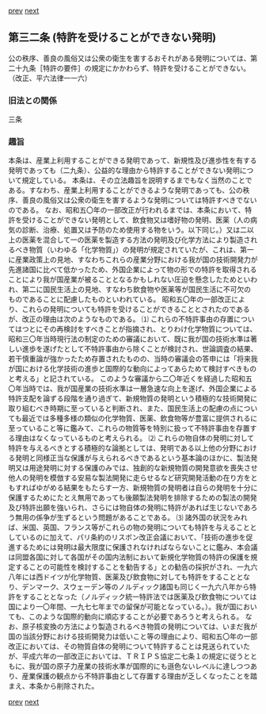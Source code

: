 [prev](/specific/markdowns/特許法/036_Mp-Ch_2-At_31.md)
[next](/specific/markdowns/特許法/038_Mp-Ch_2-At_33.md)
## 第三二条 (特許を受けることができない発明)
公の秩序、善良の風俗又は公衆の衛生を害するおそれがある発明については、第二十九条［特許の要件］の規定にかかわらず、特許を受けることができない。（改正、平六法律一一六）

### 旧法との関係
三条

### 趣旨
本条は、産業上利用することができる発明であって、新規性及び進歩性を有する発明であっても（二九条）、公益的な理由から特許することができない発明について規定している。
本条は、その立法趣旨を説明するまでもなく当然のことである。すなわち、産業上利用することができるような発明であっても、公の秩序、善良の風俗又は公衆の衛生を害するような発明については特許すべきでないのである。
なお、昭和五〇年の一部改正が行われるまでは、本条において、特許を受けることができない発明として、飲食物又は嗜好物の発明、医薬（人の病気の診断、治療、処置又は予防のため使用する物をいう。以下同じ。）又は二以上の医薬を混合して一の医薬を製造する方法の発明及び化学方法により製造されるべき物質（いわゆる「化学物質」）の発明が規定されていたが、これは、第一に産業政策上の見地、すなわちこれらの産業分野における我が国の技術開発力が先進諸国に比べて低かったため、外国企業によって物の形での特許を取得されることにより我が国産業が被ることとなるかもしれない圧迫を懸念したためといわれ、第二に国民生活上の見地、すなわち飲食物や医薬等が国民生活に不可欠のものであることに配慮したものといわれている。
昭和五〇年の一部改正により、これらの発明についても特許を受けることができることとされたのであるが、改正の理由は次のようなものである。
⑴ これらの不特許事由の存置についてはつとにその再検討をすべきことが指摘され、とりわけ化学物質については、昭和三〇年当時現行法の制定のための審議において、既に我が国の技術水準は著しい進歩を遂げたとして不特許事由から除くことが検討され、世論調査の結果、若干慎重論が強かったため存置されたものの、当時の審議会の答申には「将来我が国における化学技術の進歩と国際的な動向によってあらためて検討すべきものと考える」と記されている。
このような審議から二〇年近くを経過した昭和五〇年当時では、我が国産業の技術水準は一層急速な向上を遂げ、外国企業による特許支配を論ずる段階を通り過ぎて、新規物質の発明という積極的な技術開発に取り組むべき時期に至っていると判断され、また、国民生活上の配慮の点についても最近では多種多様の類似の化学物質、医薬、飲食物等が豊富に提供されるに至っていること等に鑑みて、これらの物質等を特別に扱って不特許事由を存置する理由はなくなっているものと考えられる。
⑵ これらの物自体の発明に対して特許を与えるべきとする積極的な論拠としては、発明である以上他の分野における発明と同様正当な保護が与えられるべきであるという基本論のほかに、製法発明又は用途発明に対する保護のみでは、独創的な新規物質の開発意欲を喪失させ他人の発明を模倣する安易な製法開発に走らせるなど研究開発活動の在り方をともすればゆがめる結果をもたらす一方、新規物質の発明者は自らの発明を十分に保護するためにたとえ無用であっても後願製法発明を排除するための製法の開発及び特許出願を強いられ、さらには物自体の発明に特許があれば生じないであろう無用の係争が生ずるという問題があることである。
⑶ 諸外国の状況をみれば、米国、英国、フランス等がこれらの物の発明についても特許を与えることとしているのに加えて、パリ条約のリスボン改正会議において、「技術の進歩を促進するためには発明は最大限度に保護されなければならないことに鑑み、本会議は同盟各国に対して各国がその国内法制において新規化学物質の特許の保護を規定することの可能性を検討することを勧告する」との勧告の採択がされ、一九六八年には西ドイツが化学物質、医薬及び飲食物に対しても特許をすることとなり、デンマーク、スウェーデン等のノルディック諸国も同じく一九六八年から特許をすることとなった（ノルディック統一特許法では医薬及び飲食物については国により一〇年間、一九七七年までの留保が可能となっている。）。我が国においても、このような国際的動向に順応することが必要であろうと考えられる。
なお、原子核変換の方法により製造されるべき物質の発明については、いまだ我が国の当該分野における技術開発力は低いこと等の理由により、昭和五〇年の一部改正においては、その物質自体の発明について特許することは見送られていたが、平成六年の一部改正においては、ＴＲＩＰＳ協定二七条１の規定に従うとともに、我が国の原子力産業の技術水準が国際的にも遜色ないレベルに達しつつあり、産業保護の観点から不特許事由として存置する理由が乏しくなったことを踏まえ、本条から削除された。

[prev](/specific/markdowns/特許法/036_Mp-Ch_2-At_31.md)
[next](/specific/markdowns/特許法/038_Mp-Ch_2-At_33.md)